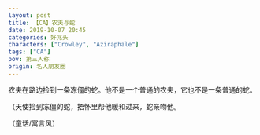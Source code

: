 ```yaml
---
layout: post
title: 【CA】农夫与蛇
date: 2019-10-07 20:45
categories: 好兆头
characters: ["Crowley", "Aziraphale"]
tags: ["CA"]
pov: 第三人称
origin: 名人朋友圈
---
```


农夫在路边捡到一条冻僵的蛇。他不是一个普通的农夫，它也不是一条普通的蛇。

（天使捡到冻僵的蛇，捂怀里帮他暖和过来，蛇亲吻他。

（童话/寓言风）
